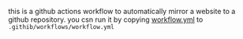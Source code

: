 this is a github actions workflow to automatically mirror a website to a github repository. you csn run it by copying [workflow.yml](workflow.yml) to `.githib/workflows/workflow.yml`
